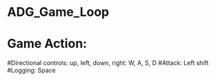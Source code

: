 # ADG_Game_Loop

# Game Action:
#Directional controls: up, left, down, right: W, A, S, D
#Attack: Left shift
#Logging: Space
